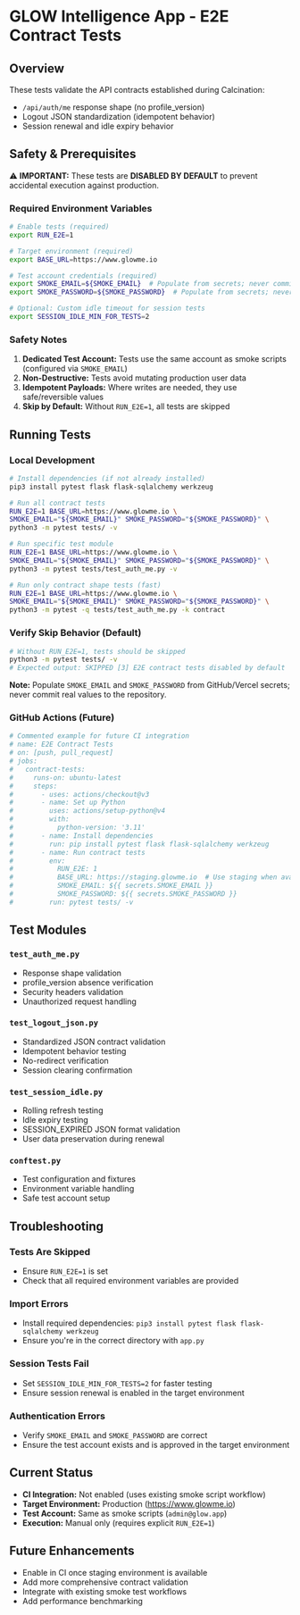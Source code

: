 # GLOW Intelligence App - E2E Contract Tests

## Overview

These tests validate the API contracts established during Calcination:
- `/api/auth/me` response shape (no profile_version)
- Logout JSON standardization (idempotent behavior)
- Session renewal and idle expiry behavior

## Safety & Prerequisites

⚠️ **IMPORTANT:** These tests are **DISABLED BY DEFAULT** to prevent accidental execution against production.

### Required Environment Variables

```bash
# Enable tests (required)
export RUN_E2E=1

# Target environment (required)
export BASE_URL=https://www.glowme.io

# Test account credentials (required)
export SMOKE_EMAIL=${SMOKE_EMAIL}  # Populate from secrets; never commit real values
export SMOKE_PASSWORD=${SMOKE_PASSWORD}  # Populate from secrets; never commit real values

# Optional: Custom idle timeout for session tests
export SESSION_IDLE_MIN_FOR_TESTS=2
```

### Safety Notes

1. **Dedicated Test Account:** Tests use the same account as smoke scripts (configured via `SMOKE_EMAIL`)
2. **Non-Destructive:** Tests avoid mutating production user data
3. **Idempotent Payloads:** Where writes are needed, they use safe/reversible values
4. **Skip by Default:** Without `RUN_E2E=1`, all tests are skipped

## Running Tests

### Local Development

```bash
# Install dependencies (if not already installed)
pip3 install pytest flask flask-sqlalchemy werkzeug

# Run all contract tests
RUN_E2E=1 BASE_URL=https://www.glowme.io \
SMOKE_EMAIL="${SMOKE_EMAIL}" SMOKE_PASSWORD="${SMOKE_PASSWORD}" \
python3 -m pytest tests/ -v

# Run specific test module
RUN_E2E=1 BASE_URL=https://www.glowme.io \
SMOKE_EMAIL="${SMOKE_EMAIL}" SMOKE_PASSWORD="${SMOKE_PASSWORD}" \
python3 -m pytest tests/test_auth_me.py -v

# Run only contract shape tests (fast)
RUN_E2E=1 BASE_URL=https://www.glowme.io \
SMOKE_EMAIL="${SMOKE_EMAIL}" SMOKE_PASSWORD="${SMOKE_PASSWORD}" \
python3 -m pytest -q tests/test_auth_me.py -k contract
```

### Verify Skip Behavior (Default)

```bash
# Without RUN_E2E=1, tests should be skipped
python3 -m pytest tests/ -v
# Expected output: SKIPPED [3] E2E contract tests disabled by default
```

**Note:** Populate `SMOKE_EMAIL` and `SMOKE_PASSWORD` from GitHub/Vercel secrets; never commit real values to the repository.

### GitHub Actions (Future)

```yaml
# Commented example for future CI integration
# name: E2E Contract Tests
# on: [push, pull_request]
# jobs:
#   contract-tests:
#     runs-on: ubuntu-latest
#     steps:
#       - uses: actions/checkout@v3
#       - name: Set up Python
#         uses: actions/setup-python@v4
#         with:
#           python-version: '3.11'
#       - name: Install dependencies
#         run: pip install pytest flask flask-sqlalchemy werkzeug
#       - name: Run contract tests
#         env:
#           RUN_E2E: 1
#           BASE_URL: https://staging.glowme.io  # Use staging when available
#           SMOKE_EMAIL: ${{ secrets.SMOKE_EMAIL }}
#           SMOKE_PASSWORD: ${{ secrets.SMOKE_PASSWORD }}
#         run: pytest tests/ -v
```

## Test Modules

### `test_auth_me.py`
- Response shape validation
- profile_version absence verification
- Security headers validation
- Unauthorized request handling

### `test_logout_json.py`
- Standardized JSON contract validation
- Idempotent behavior testing
- No-redirect verification
- Session clearing confirmation

### `test_session_idle.py`
- Rolling refresh testing
- Idle expiry testing
- SESSION_EXPIRED JSON format validation
- User data preservation during renewal

### `conftest.py`
- Test configuration and fixtures
- Environment variable handling
- Safe test account setup

## Troubleshooting

### Tests Are Skipped
- Ensure `RUN_E2E=1` is set
- Check that all required environment variables are provided

### Import Errors
- Install required dependencies: `pip3 install pytest flask flask-sqlalchemy werkzeug`
- Ensure you're in the correct directory with `app.py`

### Session Tests Fail
- Set `SESSION_IDLE_MIN_FOR_TESTS=2` for faster testing
- Ensure session renewal is enabled in the target environment

### Authentication Errors
- Verify `SMOKE_EMAIL` and `SMOKE_PASSWORD` are correct
- Ensure the test account exists and is approved in the target environment

## Current Status

- **CI Integration:** Not enabled (uses existing smoke script workflow)
- **Target Environment:** Production (https://www.glowme.io)
- **Test Account:** Same as smoke scripts (`admin@glow.app`)
- **Execution:** Manual only (requires explicit `RUN_E2E=1`)

## Future Enhancements

- Enable in CI once staging environment is available
- Add more comprehensive contract validation
- Integrate with existing smoke test workflows
- Add performance benchmarking

